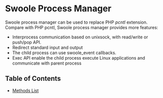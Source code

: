 # Swoole Process Manager

Swoole process manager can be used to replace PHP *pcntl* extension. Compare with PHP pcntl, Swoole process manager provides more features:

* Interprocess communication based on unixsock, with read/write or push/pop API.
* Redirect standard input and output
* The child process can use swoole_event callbacks.
* Exec API enable the child process execute Linux applications and communicate with parent process

## Table of Contents

* [Methods List](/modules/swoole-process/methods.md)
